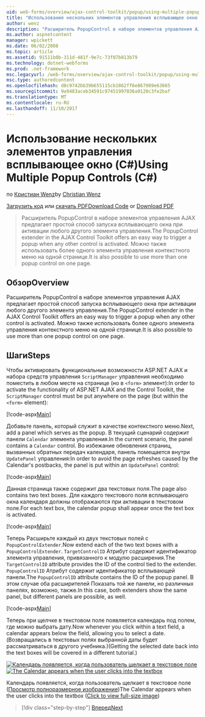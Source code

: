 ```yaml
---
uid: web-forms/overview/ajax-control-toolkit/popup/using-multiple-popup-controls-cs
title: "Использование нескольких элементов управления всплывающее окно (C#) | Документы Microsoft"
author: wenz
description: "Расширитель PopupControl в наборе элементов управления AJAX предлагает простой способ запуска всплывающего окна при активации любого другого элемента управления. Можно также использовать m..."
ms.author: aspnetcontent
manager: wpickett
ms.date: 06/02/2008
ms.topic: article
ms.assetid: 91511b0b-311d-481f-9e7c-73f07b813b79
ms.technology: dotnet-webforms
ms.prod: .net-framework
msc.legacyurl: /web-forms/overview/ajax-control-toolkit/popup/using-multiple-popup-controls-cs
msc.type: authoredcontent
ms.openlocfilehash: d8c9742bb39b655115cb1862ff6e867989e63665
ms.sourcegitcommit: 9a9483aceb34591c97451997036a9120c3fe2baf
ms.translationtype: MT
ms.contentlocale: ru-RU
ms.lasthandoff: 11/10/2017
---
```

<a name="using-multiple-popup-controls-c"></a><span data-ttu-id="639c2-104">Использование нескольких элементов управления всплывающее окно (C#)</span><span class="sxs-lookup"><span data-stu-id="639c2-104">Using Multiple Popup Controls (C#)</span></span>
====================
<span data-ttu-id="639c2-105">по [Кристиан Wenz](https://github.com/wenz)</span><span class="sxs-lookup"><span data-stu-id="639c2-105">by [Christian Wenz](https://github.com/wenz)</span></span>

<span data-ttu-id="639c2-106">[Загрузить код](http://download.microsoft.com/download/9/3/f/93f8daea-bebd-4821-833b-95205389c7d0/PopupControl1.cs.zip) или [скачать PDF](http://download.microsoft.com/download/2/d/c/2dc10e34-6983-41d4-9c08-f78f5387d32b/popupcontrol1CS.pdf)</span><span class="sxs-lookup"><span data-stu-id="639c2-106">[Download Code](http://download.microsoft.com/download/9/3/f/93f8daea-bebd-4821-833b-95205389c7d0/PopupControl1.cs.zip) or [Download PDF](http://download.microsoft.com/download/2/d/c/2dc10e34-6983-41d4-9c08-f78f5387d32b/popupcontrol1CS.pdf)</span></span>

> <span data-ttu-id="639c2-107">Расширитель PopupControl в наборе элементов управления AJAX предлагает простой способ запуска всплывающего окна при активации любого другого элемента управления.</span><span class="sxs-lookup"><span data-stu-id="639c2-107">The PopupControl extender in the AJAX Control Toolkit offers an easy way to trigger a popup when any other control is activated.</span></span> <span data-ttu-id="639c2-108">Можно также использовать более одного элемента управления контекстного меню на одной странице.</span><span class="sxs-lookup"><span data-stu-id="639c2-108">It is also possible to use more than one popup control on one page.</span></span>


## <a name="overview"></a><span data-ttu-id="639c2-109">Обзор</span><span class="sxs-lookup"><span data-stu-id="639c2-109">Overview</span></span>

<span data-ttu-id="639c2-110">Расширитель PopupControl в наборе элементов управления AJAX предлагает простой способ запуска всплывающего окна при активации любого другого элемента управления.</span><span class="sxs-lookup"><span data-stu-id="639c2-110">The PopupControl extender in the AJAX Control Toolkit offers an easy way to trigger a popup when any other control is activated.</span></span> <span data-ttu-id="639c2-111">Можно также использовать более одного элемента управления контекстного меню на одной странице.</span><span class="sxs-lookup"><span data-stu-id="639c2-111">It is also possible to use more than one popup control on one page.</span></span>

## <a name="steps"></a><span data-ttu-id="639c2-112">Шаги</span><span class="sxs-lookup"><span data-stu-id="639c2-112">Steps</span></span>

<span data-ttu-id="639c2-113">Чтобы активировать функциональные возможности ASP.NET AJAX и набора средств управления `ScriptManager` управления необходимо поместить в любом месте на странице (но в `<form>` элемент):</span><span class="sxs-lookup"><span data-stu-id="639c2-113">In order to activate the functionality of ASP.NET AJAX and the Control Toolkit, the `ScriptManager` control must be put anywhere on the page (but within the `<form>` element):</span></span>

[!code-aspx[Main](using-multiple-popup-controls-cs/samples/sample1.aspx)]

<span data-ttu-id="639c2-114">Добавьте панель, который служит в качестве контекстного меню.</span><span class="sxs-lookup"><span data-stu-id="639c2-114">Next, add a panel which serves as the popup.</span></span> <span data-ttu-id="639c2-115">В текущий сценарий содержит панели `Calendar` элемента управления.</span><span class="sxs-lookup"><span data-stu-id="639c2-115">In the current scenario, the panel contains a `Calendar` control.</span></span> <span data-ttu-id="639c2-116">Во избежание обновления страниц, вызванных обратных передач календаря, панель помещается внутри `UpdatePanel` управления:</span><span class="sxs-lookup"><span data-stu-id="639c2-116">In order to avoid the page refreshes caused by the Calendar's postbacks, the panel is put within an `UpdatePanel` control:</span></span>

[!code-aspx[Main](using-multiple-popup-controls-cs/samples/sample2.aspx)]

<span data-ttu-id="639c2-117">Данная страница также содержит два текстовых поля.</span><span class="sxs-lookup"><span data-stu-id="639c2-117">The page also contains two text boxes.</span></span> <span data-ttu-id="639c2-118">Для каждого текстового поля всплывающего окна календаря должны отображаются при активации в текстовом поле.</span><span class="sxs-lookup"><span data-stu-id="639c2-118">For each text box, the calendar popup shall appear once the text box is activated.</span></span>

[!code-aspx[Main](using-multiple-popup-controls-cs/samples/sample3.aspx)]

<span data-ttu-id="639c2-119">Теперь Расширьте каждый из двух текстовых полей с `PopupControlExtender`.</span><span class="sxs-lookup"><span data-stu-id="639c2-119">Now extend each of the two text boxes with a `PopupControlExtender`.</span></span> <span data-ttu-id="639c2-120">`TargetControlID` Атрибут содержит идентификатор элемента управления, привязанного к модулю расширения.</span><span class="sxs-lookup"><span data-stu-id="639c2-120">The `TargetControlID` attribute provides the ID of the control tied to the extender.</span></span> <span data-ttu-id="639c2-121">`PopupControlID` Атрибут содержит идентификатор всплывающей панели.</span><span class="sxs-lookup"><span data-stu-id="639c2-121">The `PopupControlID` attribute contains the ID of the popup panel.</span></span> <span data-ttu-id="639c2-122">В этом случае оба расширителей Показать той же панели, но различных панелях, возможно, также.</span><span class="sxs-lookup"><span data-stu-id="639c2-122">In this case, both extenders show the same panel, but different panels are possible, as well.</span></span>

[!code-aspx[Main](using-multiple-popup-controls-cs/samples/sample4.aspx)]

<span data-ttu-id="639c2-123">Теперь при щелчке в текстовом поле появляется календарь под полем, где можно выбрать дату.</span><span class="sxs-lookup"><span data-stu-id="639c2-123">Now whenever you click within a text field, a calendar appears below the field, allowing you to select a date.</span></span> <span data-ttu-id="639c2-124">(Возвращались в текстовых полях выбранной даты будет рассматриваться в другого учебника.)</span><span class="sxs-lookup"><span data-stu-id="639c2-124">(Getting the selected date back into the text boxes will be covered in a different tutorial.)</span></span>


<span data-ttu-id="639c2-125">[![Календарь появляется, когда пользователь щелкает в текстовое поле](using-multiple-popup-controls-cs/_static/image2.png)](using-multiple-popup-controls-cs/_static/image1.png)</span><span class="sxs-lookup"><span data-stu-id="639c2-125">[![The Calendar appears when the user clicks into the textbox](using-multiple-popup-controls-cs/_static/image2.png)](using-multiple-popup-controls-cs/_static/image1.png)</span></span>

<span data-ttu-id="639c2-126">Календарь появляется, когда пользователь щелкает в текстовое поле ([Просмотр полноразмерное изображение](using-multiple-popup-controls-cs/_static/image3.png))</span><span class="sxs-lookup"><span data-stu-id="639c2-126">The Calendar appears when the user clicks into the textbox ([Click to view full-size image](using-multiple-popup-controls-cs/_static/image3.png))</span></span>

>[!div class="step-by-step"]
[<span data-ttu-id="639c2-127">Вперед</span><span class="sxs-lookup"><span data-stu-id="639c2-127">Next</span></span>](handling-postbacks-from-a-popup-control-with-an-updatepanel-cs.md)
